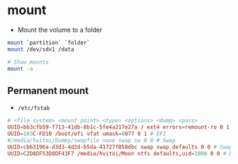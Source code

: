 # mount

- Mount the volume to a folder

```sh
mount `partition` `folder`
mount /dev/sdx1 /data

# Show mounts
mount -a
```

## Permanent mount

- `/etc/fstab`

```conf
# <file system> <mount point> <type> <options> <dump> <pass>
UUID=bb3cfb59-f713-41db-8b1c-5fe4a217e27a / ext4 errors=remount-ro 0 1 # Debian
UUID=103C-FD10 /boot/efi vfat umask=0077 0 1 # EFI
#/media/hvitoi/Dummy/swapfile none swap sw 0 0 # Swap
UUID=cb63196a-d3d3-4d2d-b5da-41727f058dbc swap swap defaults 0 0 # Swap
UUID=C2D8DF53D8DF43F7 /media/hvitoi/Moon ntfs defaults,uid=1000 0 0 # Moon
```
